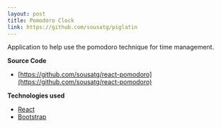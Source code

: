 ```yaml
---
layout: post
title: Pomodoro Clock
link: https://github.com/sousatg/piglatin
---
```


Application to help use the pomodoro technique for time management.

<b>Source Code</b>
- [https://github.com/sousatg/react-pomodoro](https://github.com/sousatg/react-pomodoro)

<p />

<b>Technologies used</b>
<ul>
    <li><a href="https://reactjs.org/" target="blank">React</a></li>
    <li><a href="https://getbootstrap.com/" target="blank">Bootstrap</a></li>
</ul>
